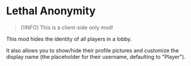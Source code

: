 # Lethal Anonymity

> [!INFO]
> This is a client-side only mod!

This mod hides the identity of all players in a lobby.

It also allows you to show/hide their profile pictures and customize the display name (the placeholder for their username, defaulting to "Player").
